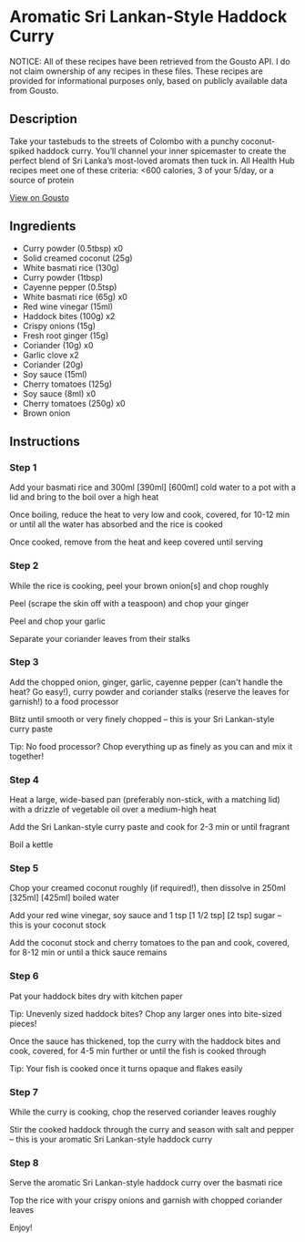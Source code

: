 # Aromatic Sri Lankan-Style Haddock Curry

NOTICE: All of these recipes have been retrieved from the Gousto API. I do not claim ownership of any recipes in these files. These recipes are provided for informational purposes only, based on publicly available data from Gousto.

## Description

Take your tastebuds to the streets of Colombo with a punchy coconut-spiked haddock curry. You’ll channel your inner spicemaster to create the perfect blend of Sri Lanka’s most-loved aromats then tuck in. All Health Hub recipes meet one of these criteria: <600 calories, 3 of your 5/day, or a source of protein


[View on Gousto](https://www.gousto.co.uk/recipes/cookbook/aromatic-sri-lankan-style-haddock-curry)

## Ingredients

- Curry powder (0.5tbsp) x0
- Solid creamed coconut (25g)
- White basmati rice (130g)
- Curry powder (1tbsp)
- Cayenne pepper (0.5tsp)
- White basmati rice (65g) x0
- Red wine vinegar (15ml)
- Haddock bites (100g) x2
- Crispy onions (15g)
- Fresh root ginger (15g)
- Coriander (10g) x0
- Garlic clove x2
- Coriander (20g)
- Soy sauce (15ml)
- Cherry tomatoes (125g)
- Soy sauce (8ml) x0
- Cherry tomatoes (250g) x0
- Brown onion

## Instructions


### Step 1

Add your basmati rice and 300ml <span class="text-purple">[390ml] </span><span class="text-danger">[600ml]</span> cold water to a pot with a lid and bring to the boil over a high heat

Once boiling, reduce the heat to very low and cook, covered, for 10-12 min or until all the water has absorbed and the rice is cooked

Once cooked, remove from the heat and keep covered until serving


### Step 2

While the rice is cooking, peel your brown onion[s] and chop roughly

Peel (scrape the skin off with a teaspoon) and chop your ginger

Peel and chop your garlic

Separate your coriander leaves from their stalks


### Step 3

Add the chopped onion, ginger, garlic, cayenne pepper (can't handle the heat? Go easy!), curry powder and coriander stalks (reserve the leaves for garnish!) to a food processor

Blitz until smooth or very finely chopped – this is your Sri Lankan-style curry paste

Tip: No food processor? Chop everything up as finely as you can and mix it together!


### Step 4

Heat a large, wide-based pan (preferably non-stick, with a matching lid) with a drizzle of vegetable oil over a medium-high heat

Add the Sri Lankan-style curry paste and cook for 2-3 min or until fragrant

Boil a kettle


### Step 5

Chop your creamed coconut roughly (if required!), then dissolve in 250ml<span class="text-danger"> </span><span class="text-purple">[325ml]</span> <span class="text-danger">[425ml]</span> boiled water

Add your red wine vinegar, soy sauce and 1 tsp <span class="text-purple">[1 1/2 tsp]<span class="text-danger"> </span>[2 tsp]</span> sugar – this is your coconut stock

Add the coconut stock and cherry tomatoes to the pan and cook, covered, for 8-12 min or until a thick sauce remains


### Step 6

Pat your haddock bites dry with kitchen paper

Tip: Unevenly sized haddock bites? Chop any larger ones into bite-sized pieces!

Once the sauce has thickened, top the curry with the haddock bites and cook, covered, for 4-5 min further or until the fish is cooked through

Tip: Your fish is cooked once it turns opaque and flakes easily


### Step 7

While the curry is cooking, chop the reserved coriander leaves roughly

Stir the cooked haddock through the curry and season with salt and pepper – this is your aromatic Sri Lankan-style haddock curry

### Step 8

Serve the aromatic Sri Lankan-style haddock curry over the basmati rice

Top the rice with your crispy onions and garnish with chopped coriander leaves

Enjoy!

